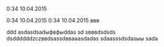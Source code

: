 0:34 10.04.2015

0:34 10.04.2015
0:34 10.04.2015
ввв

ddd
asdasdsadыфвфыddas
sd
sвввdsdsds
dsddddddzczввdsassdввaaasdadas
sdaasssdsdasыы
sada